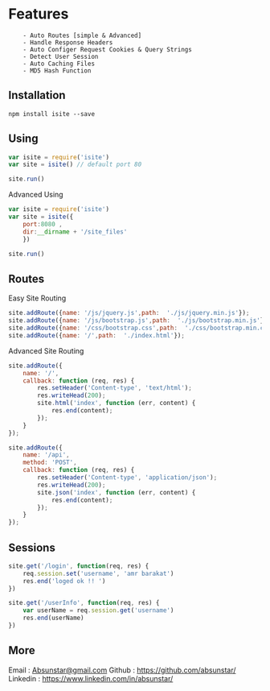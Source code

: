 # Features

        - Auto Routes [simple & Advanced]  
        - Handle Response Headers  
        - Auto Configer Request Cookies & Query Strings  
        - Detect User Session  
        - Auto Caching Files  
        - MD5 Hash Function  

## Installation

`npm install isite --save`


## Using

```js
var isite = require('isite')
var site = isite() // default port 80

site.run()
```
Advanced Using

```js
var isite = require('isite')
var site = isite({
    port:8080 , 
    dir:__dirname + '/site_files'
    })

site.run()
```


## Routes

Easy Site Routing

```js
site.addRoute({name: '/js/jquery.js',path:  './js/jquery.min.js'});
site.addRoute({name: '/js/bootstrap.js',path:  './js/bootstrap.min.js'});
site.addRoute({name: '/css/bootstrap.css',path:  './css/bootstrap.min.css'});
site.addRoute({name: '/',path:  './index.html'});
```

Advanced Site Routing

```js
site.addRoute({
    name: '/',
    callback: function (req, res) {
        res.setHeader('Content-type', 'text/html');
        res.writeHead(200);
        site.html('index', function (err, content) {
            res.end(content);
        });
    }
});

site.addRoute({
    name: '/api',
    method: 'POST',
    callback: function (req, res) {
        res.setHeader('Content-type', 'application/json');
        res.writeHead(200);
        site.json('index', function (err, content) {
            res.end(content);
        });
    }
});

```

## Sessions

```js
site.get('/login', function(req, res) {
    req.session.set('username', 'amr barakat')
    res.end('loged ok !! ')
})

site.get('/userInfo', function(req, res) {
    var userName = req.session.get('username')
    res.end(userName)
})
```
## More

Email : Absunstar@gmail.com
Github : https://github.com/absunstar/
Linkedin : https://www.linkedin.com/in/absunstar/